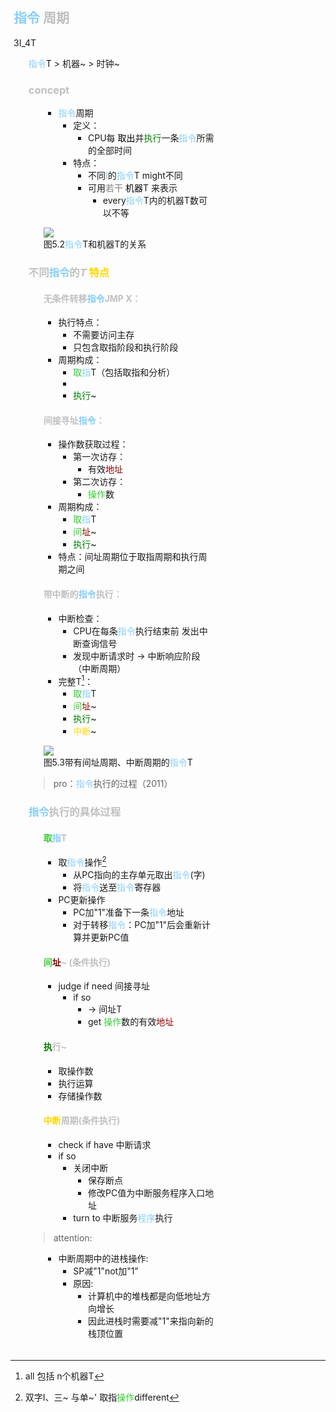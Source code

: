 <div style="float: left; width: 64%; padding: 1%;">

## <span style="color: LightSkyBlue;"><span style="color: LightSkyBlue;">指令</span></span> <span style="color: silver;">周期  

3I_4T
<ul>
<span style="color: LightSkyBlue;">指令</span>T > 机器~ > 时钟~

###  <span style="color: silver;">concept

<ul>

- <span style="color: LightSkyBlue;">指令</span>周期
  - 定义：
    - CPU每 <span style="color: black;">取出</span>并<span style="color: green;">执行</span>一条<span style="color: LightSkyBlue;">指令</span>所需的全部时间
  - 特点：
    - 不同<span style="color: LightSkyBlue;">I</span>的<span style="color: LightSkyBlue;">指令</span>T might不同
    - 可用<span style="color: gray;">若干</span> <span style="color: black;">机器</span>T 来表示
      - every<span style="color: LightSkyBlue;">指令</span>T内的机器T数可以不等



![](https://cdn-mineru.openxlab.org.cn/model-mineru/prod/4cdf5401a046fb5fe39af366d76c0d8889d1154a1965f8d7673571ffd1641a97.jpg)  
图5.2<span style="color: LightSkyBlue;">指令</span>T和机器T的关系  


</ul>

###  <span style="color: silver;">不同<span style="color: LightSkyBlue;"><span style="color: LightSkyBlue;">指令</span></span>的$T$ <span style="color: Gold;">特点</span>

<ul>


####  <span style="color: silver;">无条件转移<span style="color: LightSkyBlue;">指令</span>JMP X：
  - 执行特点：
    - 不需要访问主存
    - 只包含取指阶段和执行阶段
  - 周期构成：
    -  <span style="color: LimeGreen;">取</span><span style="color: LightSkyBlue;">指</span>T（包括取指和分析）
    -  
    -  <span style="color: green;">执行</span>~

####  <span style="color: silver;">间接寻址<span style="color: LightSkyBlue;">指令</span>：
  - 操作数获取过程：
    - 第一次访存：
      - 有效<span style="color: DarkRed;">地址</span>
    - 第二次访存：
      - <span style="color: LimeGreen;">操作</span>数
  - 周期构成：
    - <span style="color: LimeGreen;">取</span><span style="color: LightSkyBlue;">指</span>T
    - <span style="color: LimeGreen;">间</span><span style="color: DarkRed;">址</span>~
    - <span style="color: green;">执行</span>~
  - 特点：间址周期位于取指周期和执行周期之间

####  <span style="color: silver;">带中断的<span style="color: LightSkyBlue;">指令</span>执行：
  - 中断检查：
    - CPU在每条<span style="color: LightSkyBlue;">指令</span>执行结束前 发出中断查询信号
    - 发现中断请求时 → 中断响应阶段（中断周期）
  - 完整T[^1]：
    -  <span style="color: LimeGreen;">取</span><span style="color: LightSkyBlue;">指</span>T
    -  <span style="color: LimeGreen;">间</span><span style="color: DarkRed;">址</span>~
    - <span style="color: green;">执行</span>~
    -  <span style="color: Gold;">中断</span>~

![](https://cdn-mineru.openxlab.org.cn/model-mineru/prod/f7ac4456b5579efe301d3c745f4bafd3791739991e765a528a6dd737b49f8fa6.jpg)  
图5.3带有间址周期、中断周期的<span style="color: LightSkyBlue;">指令</span>T  

</ul>

>pro：<span style="color: LightSkyBlue;">指令</span>执行的过程（2011）  

###  <span style="color: silver;"><span style="color: LightSkyBlue;">指令</span>执行的具体过程

<ul>

####  <span style="color: silver;"><span style="color: LimeGreen;">取</span><span style="color: LightSkyBlue;">指</span>T
- 取<span style="color: LightSkyBlue;">指令</span>操作[^2]
  - 从PC指向的主存单元取出<span style="color: LightSkyBlue;">指令</span>(字)
  - 将<span style="color: LightSkyBlue;">指令</span>送至<span style="color: LightSkyBlue;">指令</span>寄存器
- PC更新操作
  - PC加"1"准备下一条<span style="color: LightSkyBlue;">指令</span>地址
  - 对于转移<span style="color: LightSkyBlue;">指令</span>：PC加"1"后会重新计算并更新PC值

####   <span style="color: silver;"><span style="color: LimeGreen;">间</span><span style="color: DarkRed;">址</span>~ (条件执行)
- judge if need 间接寻址
  - if so
    - → 间址T
    - get  <span style="color: LimeGreen;">操作</span>数的有效<span style="color: DarkRed;">地址</span>

####  <span style="color: silver;"><span style="color: green;">执</span>行~

- 取操作数
- 执行运算
- 存储操作数

####  <span style="color: silver;"> <span style="color: Gold;">中断</span>周期(条件执行)
- check if have 中断请求
- if so
  - 关闭中断
    - 保存断点
    - 修改PC值为中断服务程序入口地址
  - turn to 中断服务<span style="color: LightSkyBlue;">程序</span>执行
</ul>

>attention:  

<ul>

- 中断周期中的进栈操作:
  - SP减"1"not加"1"
  - 原因:
    - 计算机中的堆栈都是向低地址方向增长
    - 因此进栈时需要减"1"来指向新的栈顶位置
</ul>

</ul>

</div>
<div style="float: right; width: 26%; padding: 1%;">

</div>
<div style="clear: both;"></div>

[^1]:all 包括 n个机器T

[^2]:双字I、三~ 与单~'
取指<span style="color: LimeGreen;">操作</span>different

[^3]:一次间址、两次~ 和多次~， <span style="color: LimeGreen;">操作</span> 不同

